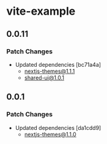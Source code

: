 # vite-example

## 0.0.11

### Patch Changes

- Updated dependencies [bc71a4a]
  - nextjs-themes@1.1.1
  - shared-ui@1.0.1

## 0.0.1

### Patch Changes

- Updated dependencies [da1cdd9]
  - nextjs-themes@1.1.0
